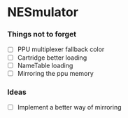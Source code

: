 # NESmulator

### Things not to forget
- [ ] PPU multiplexer fallback color
- [ ] Cartridge better loading
- [ ] NameTable loading
- [ ] Mirroring the ppu memory

### Ideas
- [ ] Implement a better way of mirroring